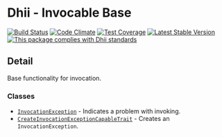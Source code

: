 # Dhii - Invocable Base

[![Build Status](https://travis-ci.org/Dhii/invocable-base.svg?branch=develop)](https://travis-ci.org/Dhii/invocable-base)
[![Code Climate](https://codeclimate.com/github/Dhii/invocable-base/badges/gpa.svg)](https://codeclimate.com/github/Dhii/invocable-base)
[![Test Coverage](https://codeclimate.com/github/Dhii/invocable-base/badges/coverage.svg)](https://codeclimate.com/github/Dhii/invocable-base/coverage)
[![Latest Stable Version](https://poser.pugx.org/Dhii/invocable-base/version)](https://packagist.org/packages/Dhii/invocable-base)
[![This package complies with Dhii standards](https://img.shields.io/badge/Dhii-Compliant-green.svg?style=flat-square)][Dhii]

## Detail
Base functionality for invocation.

### Classes
- [`InvocationException`][InvocationException] - Indicates a problem with invoking.
- [`CreateInvocationExceptionCapableTrait`][CreateInvocationExceptionCapableTrait] - Creates an `InvocationException`.

[Dhii]: https://github.com/Dhii/dhii

[InvocationException]:                          src/Exception/InvocationException.php
[CreateInvocationExceptionCapableTrait]:        src/CreateInvocationExceptionCapableTrait.php
